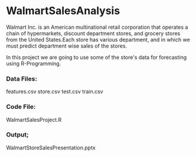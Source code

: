 # WalmartSalesAnalysis

Walmart Inc. is an American multinational retail corporation that operates a chain of hypermarkets, discount department stores, and grocery stores from the United States.Each store has various department, and in which we must predict department wise sales of the stores.

In this project we are going to use some of the store's data for forecasting using R-Programming.
### Data Files:
features.csv
store.csv
test.csv
train.csv
### Code File:
WalmartSalesProject.R
### Output;
WalmartStoreSalesPresentation.pptx
